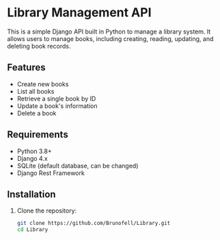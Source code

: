 # Library Management API

This is a simple Django API built in Python to manage a library system. It allows users to manage books, including creating, reading, updating, and deleting book records.

## Features

- Create new books
- List all books
- Retrieve a single book by ID
- Update a book's information
- Delete a book

## Requirements

- Python 3.8+
- Django 4.x
- SQLite (default database, can be changed)
- Django Rest Framework

## Installation

1. Clone the repository:
   ```bash
   git clone https://github.com/Brunofell/Library.git
   cd Library
